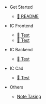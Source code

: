 - Get Started

  - [:thought_balloon: README](README.md)

- IC Frontend

  - [:book: Test](icfe/cdc_rdc.md)
  - [:book: Test](README.md)

- IC Backend

  - [:book: Test](README.md)

- IC Cad

  - [:key: Test](README.md)

- Others

  - [Note Taking](README.md)
